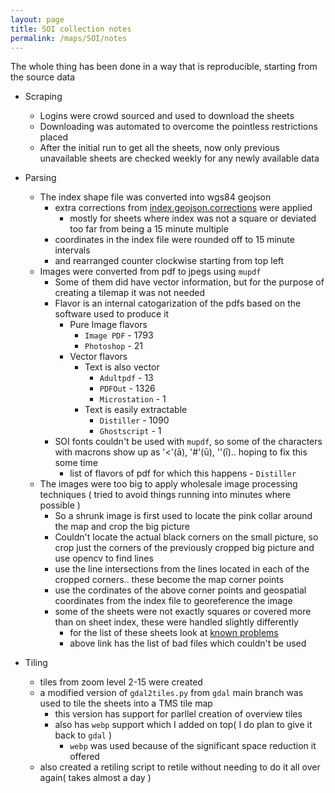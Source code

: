 ```yaml
---
layout: page
title: SOI collection notes
permalink: /maps/SOI/notes
---
```


The whole thing has been done in a way that is reproducible, starting from the source data

* Scraping
    * Logins were crowd sourced and used to download the sheets
    * Downloading was automated to overcome the pointless restrictions placed
    * After the initial run to get all the sheets, now only previous unavailable sheets are checked weekly for any newly available data


* Parsing
    * The index shape file was converted into wgs84 geojson
        * extra corrections from [index.geojson.corrections](https://github.com/ramSeraph/opendata/blob/master/maps/SOI/index.geojson.corrections) were applied
            * mostly for sheets where index was not a square or deviated too far from being a 15 minute multiple
        * coordinates in the index file were rounded off to 15 minute intervals
        * and rearranged counter clockwise starting from top left
    * Images were converted from pdf to jpegs using `mupdf`
        * Some of them did have vector information, but for the purpose of creating a tilemap it was not needed
        * Flavor is an internal catogarization of the pdfs based on the software used to produce it
            * Pure Image flavors
                * `Image PDF` - 1793
                * `Photoshop` - 21
            * Vector flavors
                * Text is also vector
                    * `Adultpdf` - 13
                    * `PDFOut` - 1326
                    * `Microstation` - 1
                * Text is easily extractable
                    * `Distiller` - 1090
                    * `Ghostscript` - 1
        * SOI fonts couldn't be used with `mupdf`, so some of the characters with macrons show up as '<'(ā), '#'(ū), '\'(ī).. hoping to fix this some time
            * list of flavors of pdf for which this happens  - `Distiller`
    * The images were too big to apply wholesale image processing techniques ( tried to avoid things running into minutes where possible )
        * So a shrunk image is first used to locate the pink collar around the map and crop the big picture
        * Couldn't locate the actual black corners on the small picture, so crop just the corners of the previously cropped big picture and use opencv to find lines
        * use the line intersections from the lines located in each of the cropped corners.. these become the map corner points
        * use the cordinates of the above corner points and geospatial coordinates from the index file to georeference the image
        * some of the sheets were not exactly squares or covered more than on sheet index, these were handled slightly differently
            * for the list of these sheets look at [known problems](https://github.com/ramSeraph/opendata/blob/master/maps/SOI/known_problems.py)
            * above link has the list of bad files which couldn't be used


* Tiling 
    * tiles from zoom level 2-15 were created
    * a modified version of `gdal2tiles.py` from `gdal` main branch was used to tile the sheets into a TMS tile map  
        * this version has support for parllel creation of overview tiles
        * also has `webp` support which I added on top( I do plan to give it back to `gdal` )
            * `webp` was used because of the significant space reduction it offered
    * also created a retiling script to retile without needing to do it all over again( takes almost a day )
